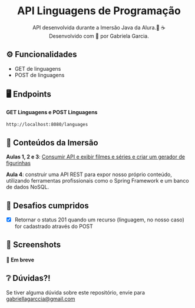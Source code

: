<div align="center">
  <h1>API Linguagens de Programação</h1>
  <p>API desenvolvida durante a Imersão Java da Alura.🤿 ☕ <br>
  Desenvolvido com 💙 por Gabriela Garcia.</p>
</div>

## ⚙️ Funcionalidades 
- GET de linguagens
- POST de linguagens

## 🖥️ Endpoints
#### GET Linguagens e POST Linguagens
````
http://localhost:8080/languages
````

## 📒 Conteúdos da Imersão 
**Aulas 1, 2 e 3**: [Consumir API e exibir filmes e séries e criar um gerador de figurinhas](https://github.com/gabsgc/alura-stickers)

**Aula 4**: construir uma API REST para expor nosso próprio conteúdo, utilizando ferramentas profissionais como o Spring Framework e um banco de dados NoSQL.

## 🎯 Desafios cumpridos
  - [X] Retornar o status 201 quando um recurso (linguagem, no nosso caso) for cadastrado através do POST

## 📸 Screenshots
####  🚧 Em breve 

## ❔ Dúvidas?!
Se tiver alguma dúvida sobre este repositório, envie para gabriellagarccia@gmail.com
